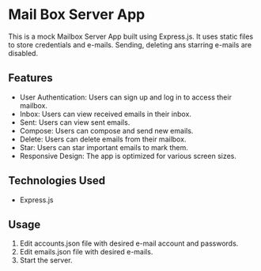 # Mail Box Server App

This is a mock Mailbox Server App built using Express.js. It uses static files to store credentials and e-mails. Sending, deleting ans starring e-mails are disabled.

##  Features

* User Authentication: Users can sign up and log in to access their mailbox.
* Inbox: Users can view received emails in their inbox.
* Sent: Users can view sent emails.
* Compose: Users can compose and send new emails.
* Delete: Users can delete emails from their mailbox.
* Star: Users can star important emails to mark them.
* Responsive Design: The app is optimized for various screen sizes.

 ## Technologies Used

* Express.js

## Usage

1. Edit accounts.json file with desired e-mail account and passwords.
2. Edit emails.json file with desired e-mails.
3. Start the server.
